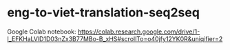 # eng-to-viet-translation-seq2seq
Google Colab notebook: https://colab.research.google.com/drive/1-l_EFKHaLVlD1D03nZx3B77MBo-B_xHS#scrollTo=o40jfy12YK0R&uniqifier=2
